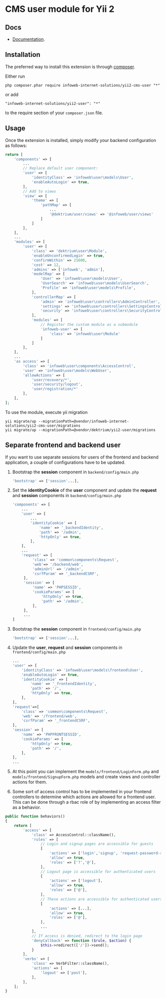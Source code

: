 CMS user module for Yii 2
========================

Docs
-----
- [Documentation](http://yii2-user.readthedocs.org/en/latest/).


Installation
------------

The preferred way to install this extension is through [composer](http://getcomposer.org/download/).

Either run

```
php composer.phar require infoweb-internet-solutions/yii2-cms-user "*"
```

or add

```
"infoweb-internet-solutions/yii2-user": "*"
```

to the require section of your `composer.json` file.


Usage
-----

Once the extension is installed, simply modify your backend configuration as follows:

```php
return [
    'components' => [
        ...
        // Replace default user component:
        'user' => [
            'identityClass' => 'infoweb\user\models\User',
            'enableAutoLogin' => true,
        ],
        // Add to views
        'view' => [
            'theme' => [
                'pathMap' => [
					...
                    '@dektrium/user/views' => '@infoweb/user/views'
                ]
            ]
        ],
    ],
    ...
    'modules' => [
        'user' => [
            'class' => 'dektrium\user\Module',
            'enableUnconfirmedLogin' => true,
            'confirmWithin' => 21600,
            'cost' => 12,
            'admins' => ['infoweb', 'admin'],
            'modelMap' => [
                'User' => 'infoweb\user\models\User',
                'UserSearch' => 'infoweb\user\models\UserSearch',
                'Profile' => 'infoweb\user\models\Profile',
            ],
            'controllerMap' => [
                'admin' => 'infoweb\user\controllers\AdminController',
                'settings' => 'infoweb\user\controllers\SettingsController',
                'security' => 'infoweb\user\controllers\SecurityController',
            ],
            'modules' => [
                // Register the custom module as a submodule
                'infoweb-user' => [
                    'class' => 'infoweb\user\Module'
                ]
            ]
        ],
    ],
    ...
    'as access' => [
        'class' => 'infoweb\user\components\AccessControl',
        'user' => 'infoweb\user\models\WebUser',
        'allowActions' => [
            'user/recovery/*',
            'user/security/logout',
            'user/registration/*'
        ],
    ],
];
```

To use the module, execute yii migration
```
yii migrate/up --migrationPath=@vendor/infoweb-internet-solutions/yii2-cms-user/migrations
yii migrate/up --migrationPath=@vendor/dektrium/yii2-user/migrations
```

Separate frontend and backend user
----------------------------------
If you want to use separate sessions for users of the frontend and backend application, a couple of configurations have to be updated.

1. Bootstrap the **session** component in `backend/config/main.php`
   ```php
   'bootstrap' => ['session'...],
   ```

2. Set the **identityCookie** of the **user** component and update the **request** and **session** components in `backend/config/main.php`
   ```php
   'components' => [
       ...
       'user' => [
           ...          
           'identityCookie' => [
               'name' => '_backendIdentity',
               'path' => '/admin',
               'httpOnly' => true,
           ],
       ],
       ...
       'request' => [
            'class' => 'common\components\Request',
            'web'=> '/backend/web',
            'adminUrl' => '/admin',
            'csrfParam' => '_backendCSRF',
        ],
        'session' => [
            'name' => 'PHPSESSID',
            'cookieParams' => [
                'httpOnly' => true,
                'path' => '/admin',
            ],
        ],
        ...
   ]
   ```
   
3. Bootstrap the **session** component in `frontend/config/main.php`
   ```php
   'bootstrap' => ['session'...],
   ```
   
4. Update the **user**, **request** and **session** components in `frontend/config/main.php`
   ```php
   ...
   'user' => [
       'identityClass' => 'infoweb\user\models\frontend\User',
       'enableAutoLogin' => true,
       'identityCookie' => [
           'name' => '_frontendIdentity',
           'path' => '/',
           'httpOnly' => true,
       ],
   ],
   'request'=>[
       'class' => 'common\components\Request',
       'web' => '/frontend/web',
       'csrfParam' => '_frontendCSRF',
   ],
   'session' => [
       'name' => 'PHPFRONTSESSID',
       'cookieParams' => [
           'httpOnly' => true,
           'path' => '/',
       ],
   ],
   ...
   ```
   
5. At this point you can implement the `models/frontend/LoginForm.php` and `models/frontend/SignupForm.php` models and create views and controller actions for them.

6. Some sort of access control has to be implemented in your frontend controllers to determine which actions are allowed for a frontend user. This can be done through a rbac role of by implementing an access filter as a behavior.

```php
public function behaviors()
{
    return [
        'access' => [
            'class' => AccessControl::className(),
            'rules' => [                    
                // Login and signup pages are accessible for guests
                [
                    'actions' => ['login','signup', 'request-password-reset'],
                    'allow' => true,
                    'roles' => ['?','@'],
                ],
                // Logout page is accessible for authenticated users
                [
                    'actions' => ['logout'],
                    'allow' => true,
                    'roles' => ['@'],
                ],
                // These actions are accessible for authenticated users
                [
                    'actions' => [...],
                    'allow' => true,
                    'roles' => ['@'],
                ],
				...
            ],
            // If access is denied, redirect to the login page
            'denyCallback' => function ($rule, $action) {
                $this->redirect(['/'])->send();
            }
        ],
        'verbs' => [
            'class' => VerbFilter::className(),
            'actions' => [
                'logout' => ['post'],
            ],
        ],
    ];
}
```